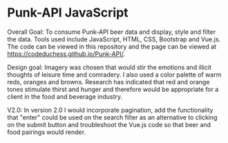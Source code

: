 # Punk-API JavaScript
Overall Goal: To consume Punk-API beer data and display, style and filter the data. Tools used include JavaScript, HTML, CSS, Bootstrap and Vue.js. The code can be viewed in this repository and the page can be viewed at https://codeduchess.github.io/Punk-API/. 

Design goal: Imagery was chosen that would stir the emotions and illicit thoughts of leisure time and comradery. I also used a color palette of warm reds, oranges and browns. Research has indicated that red and orange tones stimulate thirst and hunger and therefore would be appropriate for a client in the food and beverage industry.

V2.0: In version 2.0 I would incorporate pagination, add the functionality that "enter" could be used on the search filter as an alternative to clicking on the submit button and troubleshoot the Vue.js code so that beer and food pairings would render.
